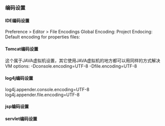 ### 编码设置
#### IDE编码设置
Preference > Editor > File Encodings
    Global Encoding:
    Project Endocing:
    Default encoding for properties files:

#### Tomcat编码设置
这个属于JAVA虚拟机设置，其它使用JAVA虚拟机的地方都可以用同样的方式解决
VM options: 
    -Dconsole.encoding=UTF-8
    -Dfile.encoding=UTF-8
        

#### log4j编码设置
log4j.appender.console.encoding=UTF-8
log4j.appender.file.encoding=UTF-8

#### jsp编码设置


#### servlet编码设置


